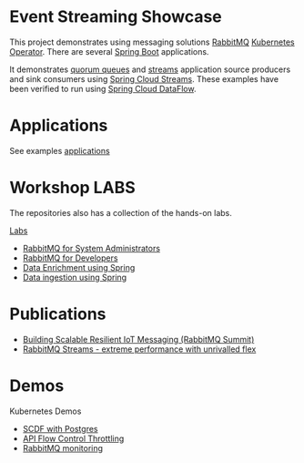#  Event Streaming Showcase


This project demonstrates using messaging solutions [RabbitMQ](https://www.rabbitmq.com/) [Kubernetes Operator](https://www.rabbitmq.com/kubernetes/operator/operator-overview.html).
There are several [Spring Boot](https://spring.io/projects/spring-boot) applications.

It demonstrates [quorum queues](https://www.rabbitmq.com/quorum-queues.html) and [streams](https://www.rabbitmq.com/stream.html) application source producers and sink consumers using
[Spring Cloud Streams](https://spring.io/projects/spring-cloud-stream).
These examples have been verified to run using [Spring Cloud DataFlow](https://spring.io/projects/spring-cloud-dataflow).


# Applications

See examples [applications](applications)

# Workshop LABS

The repositories also has a collection of the hands-on labs.

[Labs](docs/workshops/Labs)

- [RabbitMQ for System Administrators](docs/workshops/Labs/sysAdmin)
- [RabbitMQ for Developers](docs/workshops/Labs/appDev)
- [Data Enrichment using Spring](docs/workshops/Labs/Data-Transformation/labs/lab-enrichment-transformation)
- [Data ingestion using Spring](docs/workshops/Labs/Data-Transformation/labs/lab-ingestion)


# Publications

- [Building Scalable Resilient IoT Messaging (RabbitMQ Summit)](https://www.youtube.com/watch?v=BWcofi2FKHo)
- [RabbitMQ Streams - extreme performance with unrivalled flex](https://www.youtube.com/watch?v=gbf1_aqVKL0)


# Demos

Kubernetes Demos

- [SCDF with Postgres](docs/DEMO/k8/SCDF/SCDF_with_Postgres_k8.md)
- [API Flow Control Throttling](docs/DEMO/k8/SCDF/API_FLOW_CONTROL_THROTTLING.md)
- [RabbitMQ monitoring](docs/DEMO/k8/monitoring/RABBITMQ_Monitoring.md)
